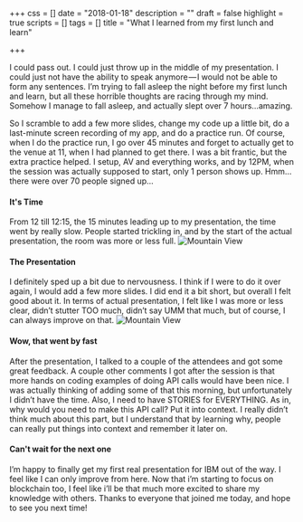 +++
css = []
date = "2018-01-18"
description = ""
draft = false
highlight = true
scripts = []
tags = []
title = "What I learned from my first lunch and learn"

+++

I could pass out. I could just throw up in the middle of my presentation. I could just not have the ability to speak anymore — I would not be able to form any sentences. I’m trying to fall asleep the night before my first lunch and learn, but all these horrible thoughts are racing through my mind. Somehow I manage to fall asleep, and actually slept over 7 hours…amazing.

So I scramble to add a few more slides, change my code up a little bit, do a last-minute screen recording of my app, and do a practice run. Of course, when I do the practice run, I go over 45 minutes and forget to actually get to the venue at 11, when I had planned to get there. I was a bit frantic, but the extra practice helped. I setup, AV and everything works, and by 12PM, when the session was actually supposed to start, only 1 person shows up. Hmm…there were over 70 people signed up…


<h4 id="setup">It's Time</h4>
From 12 till 12:15, the 15 minutes leading up to my presentation, the time went by really slow. People started trickling in, and by the start of the actual presentation, the room was more or less full.

<img class = "pic" src="../../img/duringPres.JPG" alt="Mountain View" >


<h4 id="setup">The Presentation</h4>
I definitely sped up a bit due to nervousness. I think if I were to do it over again, I would add a few more slides. I did end it a bit short, but overall I felt good about it. In terms of actual presentation, I felt like I was more or less clear, didn’t stutter TOO much, didn’t say UMM that much, but of course, I can always improve on that.

<img class = "pic" src="../../img/afterPres.JPG" alt="Mountain View" >


<h4 id="setup">Wow, that went by fast</h4>
After the presentation, I talked to a couple of the attendees and got some great feedback. A couple other comments I got after the session is that more hands on coding examples of doing API calls would have been nice. I was actually thinking of adding some of that this morning, but unfortunately I didn’t have the time. Also, I need to have STORIES for EVERYTHING. As in, why would you need to make this API call? Put it into context. I really didn’t think much about this part, but I understand that by learning why, people can really put things into context and remember it later on.


<h4 id="setup">Can't wait for the next one</h4>
I’m happy to finally get my first real presentation for IBM out of the way. I feel like I can only improve from here. Now that i’m starting to focus on blockchain too, I feel like i’ll be that much more excited to share my knowledge with others. Thanks to everyone that joined me today, and hope to see you next time!